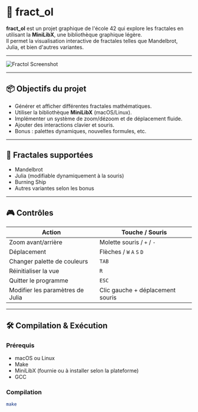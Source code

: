 # 🌌 fract_ol

**fract_ol** est un projet graphique de l'école 42 qui explore les fractales en utilisant la **MiniLibX**, une bibliothèque graphique légère.  
Il permet la visualisation interactive de fractales telles que Mandelbrot, Julia, et bien d'autres variantes.

---

![Fractol Screenshot](https://github.com/user-attachments/assets/8da18bd0-3fae-49d0-adb8-8b2196388b62)

---

## 📦 Objectifs du projet

- Générer et afficher différentes fractales mathématiques.
- Utiliser la bibliothèque **MiniLibX** (macOS/Linux).
- Implémenter un système de zoom/dézoom et de déplacement fluide.
- Ajouter des interactions clavier et souris.
- Bonus : palettes dynamiques, nouvelles formules, etc.

---

## 🧠 Fractales supportées

- Mandelbrot  
- Julia (modifiable dynamiquement à la souris)  
- Burning Ship  
- Autres variantes selon les bonus  

---

## 🎮 Contrôles

| Action                             | Touche / Souris               |
|------------------------------------|-------------------------------|
| Zoom avant/arrière                 | Molette souris / `+` / `-`    |
| Déplacement                        | Flèches / `W` `A` `S` `D`     |
| Changer palette de couleurs        | `TAB`                         |
| Réinitialiser la vue               | `R`                           |
| Quitter le programme               | `ESC`                         |
| Modifier les paramètres de Julia  | Clic gauche + déplacement souris |

---

## 🛠️ Compilation & Exécution

### Prérequis

- macOS ou Linux
- Make
- MiniLibX (fournie ou à installer selon la plateforme)
- GCC

### Compilation

```bash
make
